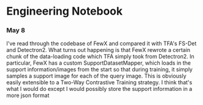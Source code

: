 # Engineering Notebook

### May 8
I've read through the codebase of FewX and compared it with TFA's FS-Det and Detectron2. What turns out happening is that FewX rewrote a certain chunk of the data-loading code which TFA simply took from Detectron2. In particular, FewX has a custom SupportDatasetMapper, which loads in the support information/images from the start so that during training, it simply samples a support image for each of the query image. This is obviously easily extensible to a Two-Way Contrastive Training strategy. I think that's what I would do except I would possibly store the support information in a more json format